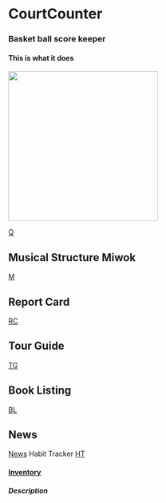 # CourtCounter

### Basket ball score keeper
#### This is what it does


<img src="https://raw.githubusercontent.com/ryanzhou7/MovieViewer/master/app/media/.gif" width=300>

[Q](https://github.com/ryanzhou7/QuizApp)
## Musical Structure Miwok
[M](https://github.com/ryanzhou7/Miwok)
## Report Card
[RC](https://github.com/ryanzhou7/ReportCard)
## Tour Guide
[TG](https://github.com/ryanzhou7/TourGuide)
## Book Listing
[BL](https://github.com/ryanzhou7/BookListing)
## News
[News](https://github.com/ryanzhou7/NewsApp)
 Habit Tracker
[HT](https://github.com/ryanzhou7/HabitTrackerDB)
#### [Inventory](https://github.com/ryanzhou7/InventoryApp)
##### Description


